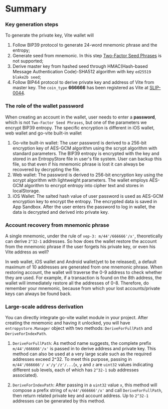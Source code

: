 # Summary

### Key generation steps

To generate the private key, Vite wallet will

1. Follow BIP39 protocol to generate 24-word mnemonic phrase and the entropy;
2. Generate seed from mnemonic. In this step [Two-Factor Seed Phrases](https://en.bitcoin.it/wiki/Seed_phrase) is not supported;
3. Derive master key from hashed seed through HMAC(Hash-based Message Authentication Code)-SHA512 algorithm with key `ed25519 blake2b seed`;
4. Follow BIP44 protocol to derive private key and address of Vite from master key. The `coin_type` **666666** has been registered as Vite at [SLIP-0044](https://github.com/satoshilabs/slips/blob/master/slip-0044.md).

### The role of the wallet password
When creating an account in the wallet, user needs to enter a **password**, which is not `Two-Factor Seed Phrases`, but one of the parameters we encrypt BIP39 entropy. The specific encryption is different in iOS wallet, web wallet and go-vite built-in wallet
1. Go-vite built-in wallet: The user password is derived to a 256-bit encryption key of AES-GCM algorithm using the scrypt algorithm with standard parameters. The BIP39 entropy is encrypted with the key and stored in an EntropyStore file in user's file system. User can backup this file, so that even if his mnemonic phrase is lost it can always be recovered by decrypting the file.
2. Web wallet: The password is derived to 256-bit encryption key using the scrypt algorithm with lightweight parameters. The wallet employs AES-GCM algorithm to encrypt entropy into cipher text and stores in localStorage.
3. iOS Wallet: The salted hash value of user password is used as AES-GCM encryption key to encrypt the entropy. The encrypted data is saved in App Sandbox. After the user enters the password to log in wallet, the data is decrypted and derived into private key.

### Account recovery from mnemonic phrase
A single mnemonic, under the rule of `vep-3: m/44'/666666'/x'`, theoretically can derive `2^32-1` addresses. So how does the wallet restore the account from the mnemonic phrase if the user forgets his private key, or even his Vite address as well?

In web wallet, iOS wallet and Android wallet(yet to be released), a default maximum of 10 addresses are generated from one mnemonic phrase. When restoring account, the wallet will traverse the 0-9 address to check whether they are used. For example, if a transaction is found on the 8th address, the wallet will immediately restore all the addresses of 0-8. Therefore, do remember your mnemonic, because from which your lost accounts/private keys can always be found back.

### Large-scale address derivation

You can directly integrate go-vite wallet module in your project. After creating the mnemonic and having it unlocked, you will have `entropystore.Manager` object with two methods: `DeriveForFullPath` and `DeriveForIndexPath`.

1. `DeriveForFullPath`: As method name suggests, the complete prefix `m/44'/666666'/x'` is passed in to derive address and private key. This method can also be used at a very large scale such as the required addresses exceed 2^32. To meet this purpose, passing in ``m/44'/666666'/ x'/y'/z'/...``(`x`, `y` and `z` are `uint32` values indicating different sub levels, each of which has `2^32-1` sub addresses associated).

2. `DeriveForIndexPath`: After passing in a `uint32` value `x`, this method will compose a prefix string of `m/44'/666666'/x'` and call `DeriveForFullPath`, then return related private key and account address. Up to `2^32-1` addresses can be generated by this method.

